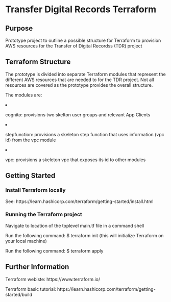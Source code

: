 <h1>Transfer Digital Records Terraform</h1>

<h2>Purpose</h2>

<p>Prototype project to outline a possible structure for Terraform to provision AWS resources for the Transfer of Digital Recordss (TDR) project</p>

<h2>Terraform Structure</h2>

<p>The prototype is divided into separate Terraform modules that represent the different AWS resources that are needed to for the TDR project. Not all resources are covered as the prototype provides the overall structure.</p>

<p>The modules are:</p>
<li>
  <item>
    <p>cognito: provisions two skelton user groups and relevant App Clients</p>
  </item>
</li>
  <li>
  <item>
    <p>stepfunction: provisions a skeleton step function that uses information (vpc id) from the vpc module</p>
  </item>
</li>
  <li>
  <item>
    <p>vpc: provisions a skeleton vpc that exposes its id to other modules</p>
  </item>
</li>

<h2>Getting Started</h2>

<h3>Install Terraform locally</h3>

<p>See: https://learn.hashicorp.com/terraform/getting-started/install.html</p>

<h3>Running the Terraform project</h3>

<p>Navigate to location of the toplevel main.tf file in a command shell</p>

<p>Run the following command: $ terraform init (this will initialize Terraform on your local machine)</p>

<p>Run the following command: $ terraform apply </p>

<h2>Further Information</h2>

<p>Terraform webiste: https://www.terraform.io/</p>

<p>Terraform basic tutorial: https://learn.hashicorp.com/terraform/getting-started/build</p>
